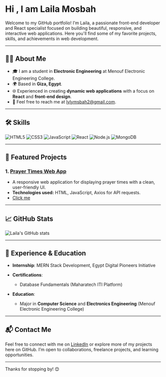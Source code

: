 # Hi , I am Laila Mosbah

Welcome to my GitHub portfolio! I'm Laila, a passionate front-end developer and React specialist focused on building beautiful, responsive, and interactive web applications. Here you'll find some of my favorite projects, skills, and achievements in web development.

---

## 👩‍💻 About Me

- 🎓 I am a student in **Electronic Engineering** at Menouf Electronic Engineering College.
- 🌍 Based in **Giza, Egypt**.
- 🌐 Experienced in creating **dynamic web applications** with a focus on **React** and **front-end design**.
- 📧 Feel free to reach me at [lylymsbah2@gmail.com](mailto:lylymsbah2@gmail.com).

---

## 🛠️ Skills

![HTML5](https://img.shields.io/badge/-HTML5-E34F26?logo=html5&logoColor=white)
![CSS3](https://img.shields.io/badge/-CSS3-1572B6?logo=css3&logoColor=white)
![JavaScript](https://img.shields.io/badge/-JavaScript-F7DF1E?logo=javascript&logoColor=black)
![React](https://img.shields.io/badge/-React-61DAFB?logo=react&logoColor=black)
![Node.js](https://img.shields.io/badge/-Node.js-339933?logo=node.js&logoColor=white)
![MongoDB](https://img.shields.io/badge/-MongoDB-47A248?logo=mongodb&logoColor=white)


---

## 📂 Featured Projects

### 1. [Prayer Times Web App](https://github.com/LailaMosbah/prayer-times)
   - A responsive web application for displaying prayer times with a clean, user-friendly UI.
   - **Technologies used:** HTML, JavaScript, Axios for API requests.
   - [Click me](https://lailamosbah.github.io/Prayer-times/)

---

## 📈 GitHub Stats

![Laila's GitHub stats](https://github-readme-stats.vercel.app/api?username=LailaMosbah&show_icons=true&theme=radical)

---

## 🌟 Experience & Education

- **Internship**: MERN Stack Development, Egypt Digital Pioneers Initiative
- **Certifications**:
  - Database Fundamentals (Maharatech ITI Platform)

- **Education**:
  - Major in **Computer Science** and **Electronics Engineering** (Menouf Electronic Engineering College)

---

## 📬 Contact Me

Feel free to connect with me on [LinkedIn](https://www.linkedin.com/in/lailaomsbah1313) or explore more of my projects here on GitHub. I’m open to collaborations, freelance projects, and learning opportunities.

---

Thanks for stopping by! 😊
